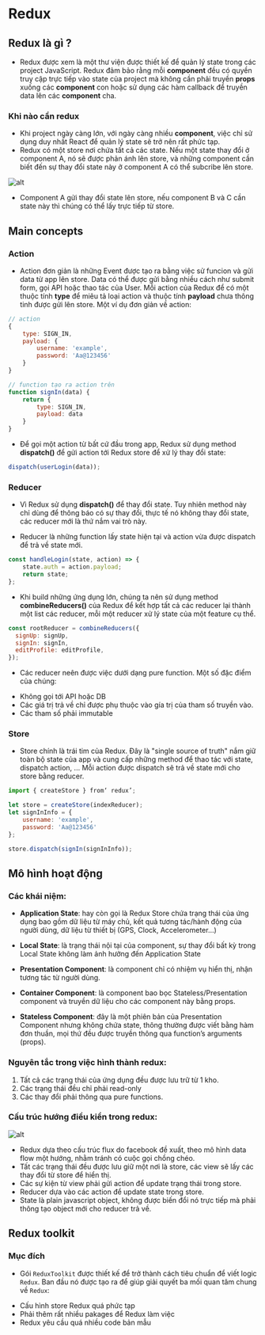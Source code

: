 # Redux

## Redux là gì ?

- Redux được xem là một thư viện được thiết kế để quản lý state trong các project JavaScript. Redux đảm bảo rằng mỗi **component** đều có quyền truy cập trực tiếp vào state của project mà không cần phải truyền **props** xuống các **component** con hoặc sử dụng các hàm callback để truyền data lên các **component** cha.

### Khi nào cần redux

- Khi project ngày càng lớn, với ngày càng nhiều **component**, việc chỉ sử dụng duy nhất React để quản lý state sẽ trở nên rất phức tạp.
- Redux có một store nơi chứa tất cả các state. Nếu một state thay đổi ở component A, nó sẽ được phản ánh lên store, và những component cần biết đến sự thay đổi state này ở component A có thể subcribe lên store.

![alt](https://images.viblo.asia/fcf84f2c-9440-49e7-a946-6a526b1d878f.png)

- Component A gửi thay đổi state lên store, nếu component B và C cần state này thì chúng có thể lấy trực tiếp từ store.

## Main concepts

### Action

- Action đơn giản là những Event được tạo ra bằng việc sử funcion và gửi data từ app lên store. Data có thể được gửi bằng nhiều cách như submit form, gọi API hoặc thao tác của User. Mỗi action của Redux để có một thuộc tính **type** để miêu tả loại action và thuộc tính **payload** chưa thông tinh được gửi lên store. Một ví dụ đơn giản về action:

```js
// action
{
    type: SIGN_IN,
    payload: {
        username: 'example',
        password: 'Aa@123456'
    }
}

// function tạo ra action trên
function signIn(data) {
    return {
        type: SIGN_IN,
        payload: data
    }
}

```

- Để gọi một action từ bất cứ đầu trong app, Redux sử dụng method **dispatch()** để gửi action tới Redux store để xử lý thay đổi state:

```js
dispatch(userLogin(data));
```

### Reducer

- Vì Redux sử dụng **dispatch()** để thay đổi state. Tuy nhiên method này chỉ dùng để thông báo có sự thay đổi, thực tế nó không thay đổi state, các reducer mới là thứ nắm vai trò này.

- Reducer là những function lấy state hiện tại và action vừa được dispatch để trả về state mới.

```js
const handleLogin(state, action) => {
    state.auth = action.payload;
    return state;
};
```

- Khi build những ứng dụng lớn, chúng ta nên sử dụng method **combineReducers()** của Redux để kết hợp tất cả các reducer lại thành một list các reducer, mỗi một reducer xử lý state của một feature cụ thể.

```js
const rootReducer = combineReducers({
  signUp: signUp,
  signIn: signIn,
  editProfile: editProfile,
});
```

- Các reducer neên được việc dưới dạng pure function. Một số đặc điểm của chúng:

* Không gọi tới API hoặc DB
* Các giá trị trả về chỉ được phụ thuộc vào gía trị của tham số truyền vào.
* Các tham số phải immutable

### Store

- Store chính là trái tim của Redux. Đây là "single source of truth" nắm giữ toàn bộ state của app và cung cấp những method để thao tác với state, dispatch action, ... Mỗi action được dispatch sẽ trả về state mới cho store bằng reducer.

```js
import { createStore } from‘ redux’;

let store = createStore(indexReducer);
let signInInfo = {
    username: 'example',
    password: 'Aa@123456'
};

store.dispatch(signIn(signInInfo));
```

## Mô hình hoạt động

### Các khái niệm:

- **Application State**: hay còn gọi là Redux Store chứa trạng thái của ứng dụng bao gồm dữ liệu từ máy chủ, kết quả tương tác/hành động của người dùng, dữ liệu từ thiết bị (GPS, Clock, Accelerometer…)

- **Local State**: là trạng thái nội tại của component, sự thay đổi bất kỳ trong Local State không làm ảnh hưởng đến Application State

- **Presentation Component**: là component chỉ có nhiệm vụ hiển thị, nhận tương tác từ người dùng.

- **Container Component**: là component bao bọc Stateless/Presentation component và truyền dữ liệu cho các component này bằng props.

- **Stateless Component**: đây là một phiên bản của Presentation Component nhưng không chứa state, thông thường được viết bằng hàm đơn thuần, mọi thứ đều được truyền thông qua function’s arguments (props).

### Nguyên tắc trong việc hình thành redux:

1. Tất cả các trạng thái của ứng dụng đều được lưu trữ từ 1 kho.
2. Các trạng thái đều chỉ phải read-only
3. Các thay đổi phải thông qua pure functions.

### Cấu trúc hướng điều kiển trong redux:

![alt](https://images.viblo.asia/0065ffba-31b9-4e77-972f-87aa397f966b.png)

- Redux dựa theo cấu trúc flux do facebook đề xuất, theo mô hình data flow một hướng, nhằm tránh có cuộc gọi chồng chéo.
- Tất các trạng thái đều được lưu giữ một nơi là store, các view sẽ lấy các thay đổi từ store để hiển thị.
- Các sự kiện từ view phải gửi action để update trạng thái trong store.
- Reducer dựa vào các action để update state trong store.
- State là plain javascript object, không được biến đổi nó trực tiếp mà phải thông tạo object mới cho reducer trả về.

## Redux toolkit

### Mục đích

- Gói `ReduxToolkit` được thiết kế để trở thành cách tiêu chuẩn để viết logic `Redux`. Ban đầu nó được tạo ra để giúp giải quyết ba mối quan tâm chung về `Redux`:

* Cấu hình store Redux quá phức tạp
* Phải thêm rất nhiều pakages để Redux làm việc
* Redux yêu cầu quá nhiều code bản mẫu


